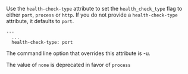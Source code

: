Use the `health-check-type` attribute to set the `health_check_type` flag to either `port`, `process` or `http`. 
If you do not provide a `health-check-type` attribute, it defaults to `port`.

```
---
  ...
  health-check-type: port
```

The command line option that overrides this attribute is -u.

The value of `none` is deprecated in favor of `process`